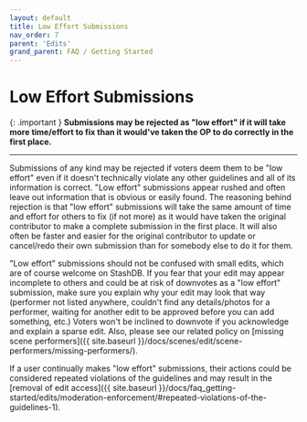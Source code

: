 ```yaml
---
layout: default
title: Low Effort Submissions
nav_order: 7
parent: 'Edits'
grand_parent: FAQ / Getting Started
---
```


# Low Effort Submissions

{: .important }
**Submissions may be rejected as "low effort" if it will take more time/effort to fix than it would've taken the OP to do correctly in the first place.**

---

Submissions of any kind may be rejected if voters deem them to be "low effort" even if it doesn't technically violate any other guidelines and all of its information is correct. "Low effort" submissions appear rushed and often leave out information that is obvious or easily found. The reasoning behind rejection is that "low effort" submissions will take the same amount of time and effort for others to fix (if not more) as it would have taken the original contributor to make a complete submission in the first place. It will also often be faster and easier for the original contributor to update or cancel/redo their own submission than for somebody else to do it for them.

"Low effort" submissions should not be confused with small edits, which are of course welcome on StashDB. If you fear that your edit may appear incomplete to others and could be at risk of downvotes as a "low effort" submission, make sure you explain why your edit may look that way (performer not listed anywhere, couldn't find any details/photos for a performer, waiting for another edit to be approved before you can add something, etc.) Voters won't be inclined to downvote if you acknowledge and explain a sparse edit. Also, please see our related policy on [missing scene performers]({{ site.baseurl }}/docs/scenes/edit/scene-performers/missing-performers/).

If a user continually makes "low effort" submissions, their actions could be considered repeated violations of the guidelines and may result in the [removal of edit access]({{ site.baseurl }}/docs/faq_getting-started/edits/moderation-enforcement/#repeated-violations-of-the-guidelines-1).
